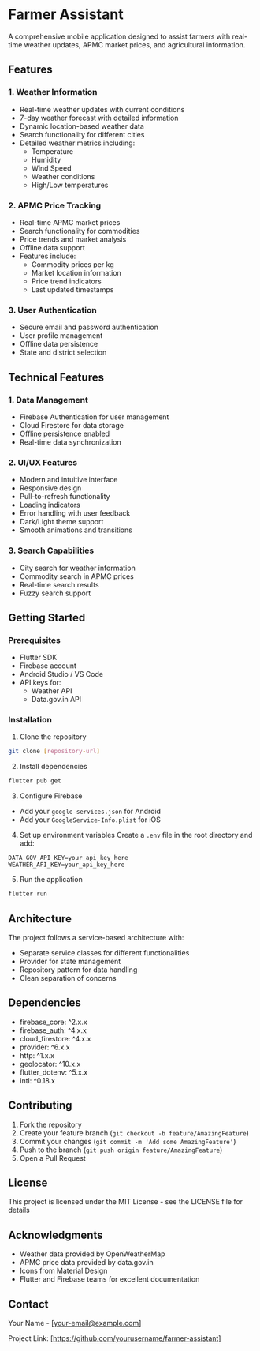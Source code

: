 # Farmer Assistant

A comprehensive mobile application designed to assist farmers with real-time weather updates, APMC market prices, and agricultural information.

## Features

### 1. Weather Information
- Real-time weather updates with current conditions
- 7-day weather forecast with detailed information
- Dynamic location-based weather data
- Search functionality for different cities
- Detailed weather metrics including:
  - Temperature
  - Humidity
  - Wind Speed
  - Weather conditions
  - High/Low temperatures

### 2. APMC Price Tracking
- Real-time APMC market prices
- Search functionality for commodities
- Price trends and market analysis
- Offline data support
- Features include:
  - Commodity prices per kg
  - Market location information
  - Price trend indicators
  - Last updated timestamps

### 3. User Authentication
- Secure email and password authentication
- User profile management
- Offline data persistence
- State and district selection

## Technical Features

### 1. Data Management
- Firebase Authentication for user management
- Cloud Firestore for data storage
- Offline persistence enabled
- Real-time data synchronization

### 2. UI/UX Features
- Modern and intuitive interface
- Responsive design
- Pull-to-refresh functionality
- Loading indicators
- Error handling with user feedback
- Dark/Light theme support
- Smooth animations and transitions

### 3. Search Capabilities
- City search for weather information
- Commodity search in APMC prices
- Real-time search results
- Fuzzy search support

## Getting Started

### Prerequisites
- Flutter SDK
- Firebase account
- Android Studio / VS Code
- API keys for:
  - Weather API
  - Data.gov.in API

### Installation

1. Clone the repository
```bash
git clone [repository-url]
```

2. Install dependencies
```bash
flutter pub get
```

3. Configure Firebase
- Add your `google-services.json` for Android
- Add your `GoogleService-Info.plist` for iOS

4. Set up environment variables
Create a `.env` file in the root directory and add:
```
DATA_GOV_API_KEY=your_api_key_here
WEATHER_API_KEY=your_api_key_here
```

5. Run the application
```bash
flutter run
```

## Architecture

The project follows a service-based architecture with:
- Separate service classes for different functionalities
- Provider for state management
- Repository pattern for data handling
- Clean separation of concerns

## Dependencies

- firebase_core: ^2.x.x
- firebase_auth: ^4.x.x
- cloud_firestore: ^4.x.x
- provider: ^6.x.x
- http: ^1.x.x
- geolocator: ^10.x.x
- flutter_dotenv: ^5.x.x
- intl: ^0.18.x

## Contributing

1. Fork the repository
2. Create your feature branch (`git checkout -b feature/AmazingFeature`)
3. Commit your changes (`git commit -m 'Add some AmazingFeature'`)
4. Push to the branch (`git push origin feature/AmazingFeature`)
5. Open a Pull Request

## License

This project is licensed under the MIT License - see the LICENSE file for details

## Acknowledgments

- Weather data provided by OpenWeatherMap
- APMC price data provided by data.gov.in
- Icons from Material Design
- Flutter and Firebase teams for excellent documentation

## Contact

Your Name - [your-email@example.com]

Project Link: [https://github.com/yourusername/farmer-assistant]
